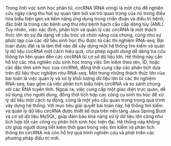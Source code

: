 Trong lĩnh vực sinh học phân tử, circRNA (RNA vòng) là một chủ đề nghiên cứu ngày càng thu hút sự quan tâm bởi vai trò quan trọng của nó trong điều hòa biểu hiện gen và tiềm năng ứng dụng trong chẩn đoán và điều trị bệnh, đặc biệt là trong các bệnh ung thư như bệnh bạch cầu cấp dòng tủy (AML). Tuy nhiên, việc xác định, phân tích và quản lý các circRNA là một thách thức lớn do sự đa dạng về cấu trúc và chức năng của chúng, cũng như sự phức tạp của các dữ liệu sinh học thu được từ các thí nghiệm RNA-seq.
Bài toán được đặt ra là làm thế nào để xây dựng một hệ thống tìm kiếm và quản lý dữ liệu circRNA một cách hiệu quả, cho phép người dùng dễ dàng tra cứu thông tin liên quan đến các circRNA từ cơ sở dữ liệu lớn. Hệ thống này cần hỗ trợ các nhà nghiên cứu sinh học trong việc tìm kiếm theo tên, ID, hoặc các đặc tính sinh học của circRNA, đồng thời cung cấp các phân tích dựa trên dữ liệu thực nghiệm như RNA-seq.
Một trong những thách thức lớn của bài toán là việc quản lý và xử lý khối lượng dữ liệu lớn từ các thí nghiệm RNA-seq, bao gồm cả việc phân tích biểu hiện circRNA và so sánh chúng với các RNA tuyến tính. Ngoài ra, việc cung cấp một giao diện trực quan, dễ sử dụng cho người dùng, đồng thời tích hợp các công cụ sinh tin học để xử lý dữ liệu một cách tự động, cũng là một yêu cầu quan trọng trong quá trình xây dựng hệ thống.
Với mục tiêu giải quyết bài toán này, hệ thống tìm kiếm và quản lý dữ liệu circRNA được thiết kế dựa trên nền tảng Java Spring Boot và cơ sở dữ liệu MySQL, giúp đảm bảo khả năng xử lý dữ liệu lớn cũng như tích hợp tốt các công cụ phân tích sinh học hiện đại. Hệ thống này không chỉ giúp người dùng tiết kiệm thời gian trong việc tìm kiếm và phân tích thông tin circRNA mà còn hỗ trợ quá trình nghiên cứu và phát triển các phương pháp điều trị mới.

